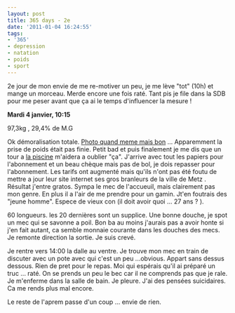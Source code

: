 ```yaml
---
layout: post
title: 365 days - 2e
date: '2011-01-04 16:24:55'
tags:
- '365'
- depression
- natation
- poids
- sport
---
```


2e jour de mon envie de me re-motiver un peu, je me lève "tot" (10h) et mange un morceau. Merde encore une fois raté. Tant pis je file dans la SDB pour me peser avant que ça ai le temps d'influencer la mesure !

<strong>Mardi 4 janvier, 10:15</strong>

97,3kg , 29,4% de M.G

Ok démoralisation totale. <a title="365 days - jour 2" href="http://www.flickr.com/photos/cyberaxe/5334958321/in/photostream/" target="_self">Photo quand meme mais bon</a> ... Apparemment la prise de poids était pas finie. Petit bad et puis finalement je me dis que un tour a <a href="http://fr.www.plyce.com/place/1175535-piscine-du-square-du-luxembourg">la piscine</a> m'aidera a oublier "ça". J'arrive avec tout les papiers pour l'abonnement et un beau chèque mais pas de bol, je dois repasser pour l'abonnement. Les tarifs ont augmenté mais qu'ils n'ont pas été foutu de mettre a jour leur site internet ses gros branleurs de la ville de Metz . Résultat j'entre gratos. Sympa le mec de l'accueuil, mais clairement pas mon genre. En plus il a l'air de me prendre pour un gamin. Jt'en foutrais des "jeune homme". Espece de vieux con (il doit avoir quoi ... 27 ans ? ).

60 longueurs. les 20 dernières sont un supplice. Une bonne douche, je spot un mec qui se savonne a poil. Bon ba au moins j'aurais pas a avoir honte si j'en fait autant, ca semble monnaie courante dans les douches des mecs. Je remonte direction la sortie. Je suis crevé.

Je rentre vers 14:00 la dalle au ventre. Je trouve mon mec en train de discuter avec un pote avec qui c'est un peu ...obvious. Appart sans dessus dessous. Rien de pret pour le repas. Moi qui espérais qu'il ai préparé un truc ... raté. On se prends un peu le bec car il ne comprends pas que je rale. Je m'enferme dans la salle de bain. Je pleure. J'ai des pensées suicidaires. Ca me rends plus mal encore.

Le reste de l'aprem passe d'un coup ... envie de rien.
